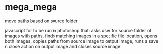# mega_mega
move paths based on source folder


javascript for to be run in photoshop that: 
asks user for source folder of images with paths, 
finds matching images in a specific file location, 
opens both images,
copies paths from source image to output image,
runs a save n close action on output image and closes source image
